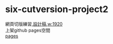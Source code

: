 # six-cutversion-project2
網頁切版練習,<a href="https://xd.adobe.com/view/27f2c1f7-6c48-42b5-a5fa-6db8eec461a5-72a1/specs/" >設計稿,w:1920</a> <br/>
上架github pages空間<br/>
<a href="https://qcmytm.github.io/six-cutversion-project2/" >pages</a>

